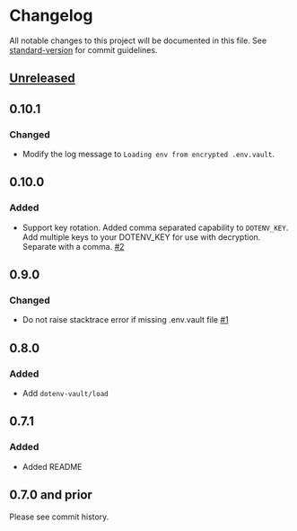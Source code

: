 # Changelog

All notable changes to this project will be documented in this file. See [standard-version](https://github.com/conventional-changelog/standard-version) for commit guidelines.

## [Unreleased](https://github.com/dotenv-org/dotenv-vault-ruby/compare/v0.10.1...master)

## 0.10.1

### Changed

- Modify the log message to `Loading env from encrypted .env.vault`.

## 0.10.0

### Added

- Support key rotation. Added comma separated capability to `DOTENV_KEY`. Add multiple keys to your DOTENV_KEY for use with decryption. Separate with a comma. [#2](https://github.com/dotenv-org/dotenv-vault-ruby/pull/2)

## 0.9.0

### Changed

- Do not raise stacktrace error if missing .env.vault file [#1](https://github.com/dotenv-org/dotenv-vault-ruby/pull/1)

## 0.8.0

### Added

- Add `dotenv-vault/load`

## 0.7.1

### Added

- Added README

## 0.7.0 and prior

Please see commit history.
